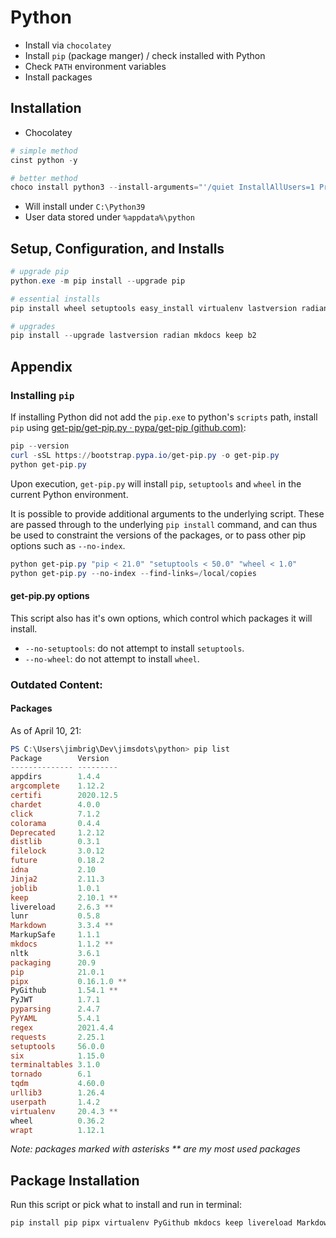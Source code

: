 # Python

- Install via `chocolatey`
- Install `pip` (package manger) / check installed with Python
- Check `PATH` environment variables
- Install packages

## Installation

- Chocolatey

```powershell
# simple method
cinst python -y

# better method
choco install python3 --install-arguments="'/quiet InstallAllUsers=1 PrependPath=1'"
```

- Will install under `C:\Python39`
- User data stored under `%appdata%\python`

## Setup, Configuration, and Installs

```powershell
# upgrade pip
python.exe -m pip install --upgrade pip

# essential installs
pip install wheel setuptools easy_install virtualenv lastversion radian mkdocs keep b2

# upgrades
pip install --upgrade lastversion radian mkdocs keep b2
```

## Appendix 

### Installing `pip`

If installing Python did not add the `pip.exe` to python's `scripts` path, install `pip` using [get-pip/get-pip.py · pypa/get-pip (github.com)](https://github.com/pypa/get-pip/blob/main/get-pip.py):

```powershell
pip --version
curl -sSL https://bootstrap.pypa.io/get-pip.py -o get-pip.py
python get-pip.py
```

Upon execution, `get-pip.py` will install `pip`, `setuptools` and `wheel` in the current Python environment.

It is possible to provide additional arguments to the underlying script. These are passed through to the underlying `pip install` command, and can thus be used to constraint the versions of the packages, or to pass other pip options such as `--no-index`.

```powershell
python get-pip.py "pip < 21.0" "setuptools < 50.0" "wheel < 1.0"
python get-pip.py --no-index --find-links=/local/copies
```

#### get-pip.py options

This script also has it's own options, which control which packages it will install.

- `--no-setuptools`: do not attempt to install `setuptools`.
- `--no-wheel`: do not attempt to install `wheel`.

### Outdated Content: 

#### Packages

As of April 10, 21:

```powershell
PS C:\Users\jimbrig\Dev\jimsdots\python> pip list
Package        Version
-------------- ---------
appdirs        1.4.4
argcomplete    1.12.2
certifi        2020.12.5
chardet        4.0.0
click          7.1.2
colorama       0.4.4
Deprecated     1.2.12
distlib        0.3.1
filelock       3.0.12
future         0.18.2
idna           2.10
Jinja2         2.11.3
joblib         1.0.1
keep           2.10.1 **
livereload     2.6.3 **
lunr           0.5.8
Markdown       3.3.4 **
MarkupSafe     1.1.1
mkdocs         1.1.2 **
nltk           3.6.1
packaging      20.9
pip            21.0.1
pipx           0.16.1.0 **
PyGithub       1.54.1 **
PyJWT          1.7.1
pyparsing      2.4.7
PyYAML         5.4.1
regex          2021.4.4
requests       2.25.1
setuptools     56.0.0
six            1.15.0
terminaltables 3.1.0
tornado        6.1
tqdm           4.60.0
urllib3        1.26.4
userpath       1.4.2
virtualenv     20.4.3 **
wheel          0.36.2
wrapt          1.12.1
```

*Note: packages marked with asterisks ** are my most used packages* 

## Package Installation

Run this script or pick what to install and run in terminal:

```powershell
pip install pip pipx virtualenv PyGithub mkdocs keep livereload Markdown
```

